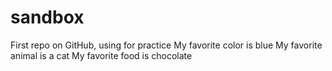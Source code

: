 # sandbox
First repo on GitHub, using for practice
My favorite color is blue
My favorite animal is a cat
My favorite food is chocolate
